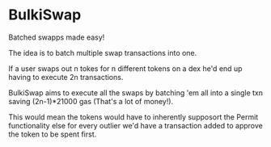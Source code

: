 # BulkiSwap
Batched swapps made easy!

The idea is to batch multiple swap transactions into one.

If a user swaps out n tokes for n different tokens on a dex he'd end up having to execute 2n transactions.

BulkiSwap aims to execute all the swaps by batching 'em all into a single txn saving (2n-1)*21000 gas (That's a lot of money!).

This would mean the tokens would have to inherently supposort the Permit functionality else for every outlier we'd have a transaction added to approve the token to be spent first.
